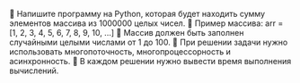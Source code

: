 🐀 Напишите программу на Python, которая будет находить
сумму элементов массива из 1000000 целых чисел.
🐀 Пример массива: arr = [1, 2, 3, 4, 5, 6, 7, 8, 9, 10, ...]
🐀 Массив должен быть заполнен случайными целыми числами
от 1 до 100.
🐀 При решении задачи нужно использовать многопоточность,
многопроцессорность и асинхронность.
🐀 В каждом решении нужно вывести время выполнения
вычислений.